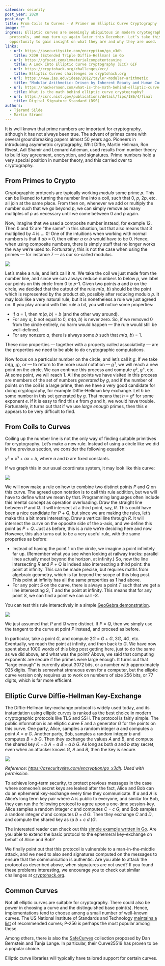 ```yaml
---
calendar: security
post_year: 2020
post_day: 5
title: From Coils to Curves - A Primer on Elliptic Curve Cryptography
image: ""
ingress: Elliptic curves are seemingly ubiquitous in modern cryptographic
  protocols, and may turn up again later this December. Let’s take this
  opportunity to gain insight on what they are and why they are used.
links:
  - url: https://asecuritysite.com/encryption/go_x3dh
    title: X3DH (Extended Triple Diffie-Hellman) in Go
  - url: https://gfycat.com/immaterialcompetentcanine
    title: A Look Into Elliptic Curve Cryptography (ECC) GIF
  - url: https://cryptohack.org/challenges/ecc/
    title: Elliptic Curves challenges on cryptohack.org
  - url: https://www.ias.edu/ideas/2012/taylor-modular-arithmetic
    title: "Modular Arithmetic: Driven by Inherent Beauty and Human Curiosity"
  - url: https://hackernoon.com/what-is-the-math-behind-elliptic-curve-cryptography-f61b25253da3
    title: What is the math behind elliptic curve cryptography?
  - url: https://csrc.nist.gov/publications/detail/fips/186/4/final
    title: Digital Signature Standard (DSS)
authors:
  - Tjerand Silde
  - Martin Strand
---
```

It is well known that prime numbers are important for cryptography, although it has not always been true. The advent of primes came with several groundbreaking papers almost 50 years ago. Pioneers in introducing asymmetric cryptography, Whit Diffie, Martin Hellman, Ron Rivest, Adi Shamir and Leonard Adleman, used results from number theory to build key agreement, encryption, and signatures. Prime numbers hold a very special position in number theory, and this carried over to cryptography.

## From Primes to Crypto

Cryptographic protocols are typically working *modulo* some prime *p*. This can be likened to turning the number line into a coil, such that 0, *p*, 2*p*, etc. all join at the same place. From then on, whenever we add or multiply the number such that we go beyond *p*, we can simply remove as many multiples of *p* as necessary until we come between 0 and *p* again.

Now, imagine that we used a composite number instead, for example 12. Then 0 and 12 are "the same" in this situation, but that also means that 3 multiplied by 4 is ... 0! One of the intuitions when working with normal numbers is that if *ab* = 0, then either *a* or *b* would have to be 0. Hence, when using composite numbers, there is simply stuff that no longer works the way we’re used to. Fortunately, this is not the case when using the primes — for instance 7 — as our so-called modulus.

![](/assets/curves.png)

Let’s make a rule, and let’s call it *m*. We take the coil we just made from the number line, and since we can always reduce numbers to below *p*, we label our points on this circle from 0 to *p*-1. Given two points *a* and *b* on the circle, we decided that the output of the rule *m*(*a*, *b*) should be the point which is represented by the product *ab*, possibly after reducing modulo *p*. It may look like a very natural rule, but it is nonetheless a rule we just agreed on. If you play around with this rule a bit, you will notice some properties:

* If *a* = 1, then *m*(*a*, *b*) = *b* (and the other way around).
* For any *a*, *b* not equal to 0, *m*(*a*, *b*) is never zero. So, if we removed 0 from the circle entirely, no harm would happen — the rule would still be well-defined.
* For any nonzero *a*, there is always some *b* such that *m*(*a*, *b*) = 1.

These nice properties — together with a property called associativity — are the properties we need to be able to do cryptographic computations.

Now focus on a particular number on the circle, and let’s call it *g*. If we take *m*(*g*, *g*), or — to return to the more usual notation — *g²*, we will reach a new point on the circle. We can continue this process and compute *g*³, *g*⁴, etc. At some point, we will reach 1. All the points we have visited in this process are members of the set of numbers *generated* by *g*, and if the number of points on the coil is a large prime, then we have a very good candidate for doing cryptography, for example Diffie-Hellman key exchange. Let *h* be some number in this set generated by *g*. That means that *h* = *g*ᵉ for some exponent *e*. If it is easy to find this *e* from *g* and *h*, we would have trouble. Fortunately, it turns out that if we use *large enough* primes, then this *e* appears to be very difficult to find.

## From Coils to Curves

Coiling up the number line is not the only way of finding suitable primitives for cryptography. Let’s make a new rule. Instead of using a circle like we did in the previous section, we consider the following equation:

*y*² = *x*³ + *ax* + *b*, where *a* and *b* are fixed constants.

If we graph this in our usual coordinate system, it may look like this curve:

![](/assets/curves2.png)

We will now make a rule on how to combine two distinct points *P* and *Q* on this curve. The agreed upon notation is to call this rule addition, but we will have to define what we mean by that. Programming languages often include this mental concept as operation overloading. Draw the straight line between *P* and *Q*. It will intersect at a third point, say, *R*. This could have been a nice candidate for *P* + *Q*, but since we are making the rules, let’s make this a bit more interesting. Draw a vertical line through *R*. It will intersect the curve on the opposite side of the *x*-axis, and we define this point as *P* + *Q*. Just as before, this is a rule we’re deciding here and now. However, this also turns out to be a very useful rule, with the same properties as before:

* Instead of having the point 1 on the circle, we imagine a point infinitely far up. (Remember what you see when looking at railway tracks: parallel lines actually meet beyond the horizon, at infinity.) So, now the line intersecting *R* and *P* + *Q* is indeed also intersecting a third point: the point at infinity. This can be made precise, but requires maths from algebraic geometry, which is far beyond the scope of this blog post. This point at infinity has all the same properties as 1 had above.
* For any point *S* on the curve, there is always a point *T* such that we get a line intersecting *S*, *T* and the point at infinity. This means that for any point *S*, we can find a point we can call -*S*.

You can test this rule interactively in a simple [GeoGebra demonstration](https://www.geogebra.org/m/ukhajwzs).

![](/assets/ec_group_law.gif)

We just assumed that *P* and *Q* were distinct. If *P* = *Q*, then we simply use the tangent to the curve at point *P* instead, and proceed as before.

In particular, take a point *G*, and compute 2*G* = *G* + *G*, 3*G*, 4*G*, etc. Eventually, we reach the point at infinity, and then back to *G*. We have now spent about 1000 words of this blog post getting here, just to do the same as we did above, and what was the point? Above, we said that computing exponents are secure if the primes were large enough. It turns out that "large enough" is currently about 3072 bits, or a number with approximately 925 digits. That is somewhat strenuous even for a computer, but the elliptic curve version only requires us to work on numbers of size 256 bits, or 77 digits, which is far more efficient.

## Elliptic Curve Diffie-Hellman Key-Exchange

The Diffie-Hellman key-exchange protocol is widely used today, and its instantiation using elliptic curves is ranked as the best choice in modern cryptographic protocols like TLS and SSH. The protocol is fairly simple. The public information is an elliptic curve *E* and a generator *G* for the points on this curve. One party, Alice, samples a random integer *a* and computes a point *A* = *a* *G*. Another party, Bob, samples a random integer *b* and computes *B* = *b* *G*. Then they exchange the values *A* and *B*, and compute the shared key *K* = *b* *A* = *a* *B* = *a* *b* *G*. As long as both *a* and *b* stay secret, even when an attacker knows *G*, *A* and *B*, then the key is secure.

![](/assets/dh.png)

*Reference: <https://asecuritysite.com/encryption/go_x3dh>. Used with permission.*

To achieve long-term security, to protect previous messages in the case where someone’s secret keys are leaked after the fact, Alice and Bob can do an ephemeral key-exchange every time they communicate. If *a* and *A* is Alice’s long term key pair where *A* is public to everyone, and similar for Bob, they can run the following protocol to agree upon a one-time session-key. Alice samples a random integer *c* and computes *C* = *c* *G*, and Bob samples a random integer *d* and computes *D* = *d* *G*. Then they exchange *C* and *D*, and compute the shared key as (*a* *b* + *c* *d* )*G*.

The interested reader can check out this [simple example written in Go](https://play.golang.org/p/qJBI0_2lsGP). Are you able to extend the basic protocol to the ephemeral key-exchange on behalf of Alice and Bob?

We finally point out that this protocol is vulnerable to a man-in-the-middle attack, and we need to also send signatures computed on the messages to ensure that the communication is authentic. Are you able to attack the protocol as described above, when signatures are not used? If you found these problems interesting, we encourage you to check out similar challenges at [cryptohack.org](https://cryptohack.org/).

## Common Curves

Not all elliptic curves are suitable for cryptography. There could also be power in choosing a curve and the distinguished base point(s). Hence, implementations tend to choose among a small number of well-known curves. The US National Institute of Standards and Technology [maintains a list](https://csrc.nist.gov/publications/detail/fips/186/4/final) of recommended curves; P-256 is perhaps the most popular among these. 

Among others, there is also the [SafeCurves](https://safecurves.cr.yp.to) collection proposed by Dan Bernstein and Tanja Lange. In particular, their Curve25519 has proven to be a popular choice.

Elliptic curve libraries will typically have tailored support for certain curves.